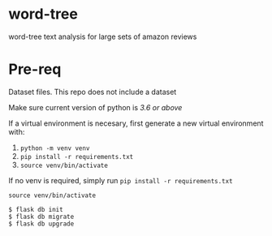 # word-tree
word-tree text analysis for large sets of amazon reviews
# Pre-req
Dataset files. This repo does not include a dataset

Make sure current version of python is *3.6 or above*

If a virtual environment is necesary, first generate a new virtual environment with:
1. `python -m venv venv` 
2. `pip install -r requirements.txt `
3. `source venv/bin/activate`

If no venv is required, simply run `pip install -r requirements.txt ` 

`source venv/bin/activate`

```
$ flask db init
$ flask db migrate
$ flask db upgrade
```